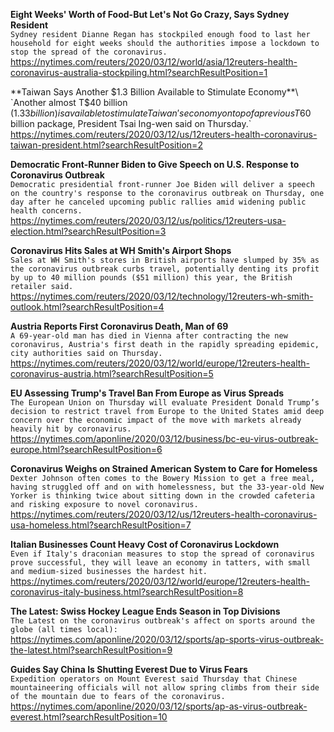 **Eight Weeks' Worth of Food-But Let's Not Go Crazy, Says Sydney Resident**\
`Sydney resident Dianne Regan has stockpiled enough food to last her household for eight weeks should the authorities impose a lockdown to stop the spread of the coronavirus.`\
https://nytimes.com/reuters/2020/03/12/world/asia/12reuters-health-coronavirus-australia-stockpiling.html?searchResultPosition=1

**Taiwan Says Another $1.3 Billion Available to Stimulate Economy**\
`Another almost T$40 billion ($1.33 billion) is available to stimulate Taiwan's economy on top of a previous T$60 billion package, President Tsai Ing-wen said on Thursday.`\
https://nytimes.com/reuters/2020/03/12/us/12reuters-health-coronavirus-taiwan-president.html?searchResultPosition=2

**Democratic Front-Runner Biden to Give Speech on U.S. Response to Coronavirus Outbreak**\
`Democratic presidential front-runner Joe Biden will deliver a speech on the country's response to the coronavirus outbreak on Thursday, one day after he canceled upcoming public rallies amid widening public health concerns.`\
https://nytimes.com/reuters/2020/03/12/us/politics/12reuters-usa-election.html?searchResultPosition=3

**Coronavirus Hits Sales at WH Smith's Airport Shops**\
`Sales at WH Smith's stores in British airports have slumped by 35% as the coronavirus outbreak curbs travel, potentially denting its profit by up to 40 million pounds ($51 million) this year, the British retailer said. `\
https://nytimes.com/reuters/2020/03/12/technology/12reuters-wh-smith-outlook.html?searchResultPosition=4

**Austria Reports First Coronavirus Death, Man of 69**\
`A 69-year-old man has died in Vienna after contracting the new coronavirus, Austria's first death in the rapidly spreading epidemic, city authorities said on Thursday.  `\
https://nytimes.com/reuters/2020/03/12/world/europe/12reuters-health-coronavirus-austria.html?searchResultPosition=5

**EU Assessing Trump's Travel Ban From Europe as Virus Spreads**\
`The European Union on Thursday will evaluate President Donald Trump’s decision to restrict travel from Europe to the United States amid deep concern over the economic impact of the move with markets already heavily hit by coronavirus.`\
https://nytimes.com/aponline/2020/03/12/business/bc-eu-virus-outbreak-europe.html?searchResultPosition=6

**Coronavirus Weighs on Strained American System to Care for Homeless**\
`Dexter Johnson often comes to the Bowery Mission to get a free meal, having struggled off and on with homelessness, but the 33-year-old New Yorker is thinking twice about sitting down in the crowded cafeteria and risking exposure to novel coronavirus.      `\
https://nytimes.com/reuters/2020/03/12/us/12reuters-health-coronavirus-usa-homeless.html?searchResultPosition=7

**Italian Businesses Count Heavy Cost of Coronavirus Lockdown**\
`Even if Italy's draconian measures to stop the spread of coronavirus prove successful, they will leave an economy in tatters, with small and medium-sized businesses the hardest hit.`\
https://nytimes.com/reuters/2020/03/12/world/europe/12reuters-health-coronavirus-italy-business.html?searchResultPosition=8

**The Latest: Swiss Hockey League Ends Season in Top Divisions**\
`The Latest on the coronavirus outbreak's affect on sports around the globe (all times local):`\
https://nytimes.com/aponline/2020/03/12/sports/ap-sports-virus-outbreak-the-latest.html?searchResultPosition=9

**Guides Say China Is Shutting Everest Due to Virus Fears**\
`Expedition operators on Mount Everest said Thursday that Chinese mountaineering officials will not allow spring climbs from their side of the mountain due to fears of the coronavirus.`\
https://nytimes.com/aponline/2020/03/12/sports/ap-as-virus-outbreak-everest.html?searchResultPosition=10

